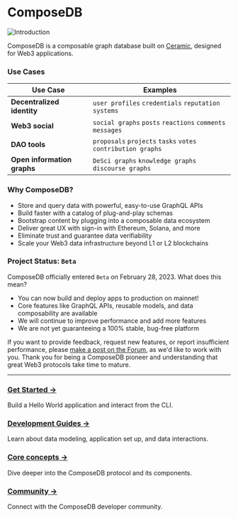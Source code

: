 # ComposeDB
![Introduction](/img/intro-dataverse.png)

ComposeDB is a composable graph database built on [Ceramic](https://ceramic.network), designed for Web3 applications. 

### Use Cases
| Use Case  | Examples  |
|---|---|
|__Decentralized identity__| `user profiles` `credentials` `reputation systems` |
|__Web3 social__| `social graphs` `posts` `reactions` `comments` `messages` |
|__DAO tools__| `proposals` `projects` `tasks` `votes` `contribution graphs` |
|__Open information graphs__| `DeSci graphs` `knowledge graphs` `discourse graphs` |

### Why ComposeDB?

-  Store and query data with powerful, easy-to-use GraphQL APIs
-  Build faster with a catalog of plug-and-play schemas
-  Bootstrap content by plugging into a composable data ecosystem
-  Deliver great UX with sign-in with Ethereum, Solana, and more
-  Eliminate trust and guarantee data verifiability
-  Scale your Web3 data infrastructure beyond L1 or L2 blockchains

### Project Status: `Beta`

ComposeDB officially entered `Beta` on February 28, 2023. What does this mean?

- You can now build and deploy apps to production on mainnet! 
- Core features like GraphQL APIs, reusable models, and data composability are available
- We will continue to improve performance and add more features
- We are not yet guaranteeing a 100% stable, bug-free platform

If you want to provide feedback, request new features, or report insufficient performance, please [make a post on the Forum](https://forum.ceramic.network/), as we'd like to work with you.
Thank you for being a ComposeDB pioneer and understanding that great Web3 protocols take time to mature.

---


### [Get Started →](../composedb/getting-started) 
Build a Hello World application and interact from the CLI.

### [Development Guides →](../composedb/guides)
Learn about data modeling, application set up, and data interactions.
<!-- Server Config-->

### [Core concepts →](../composedb/core-concepts)
Dive deeper into the ComposeDB protocol and its components.
  
### [Community →](../ecosystem/community)
Connect with the ComposeDB developer community.